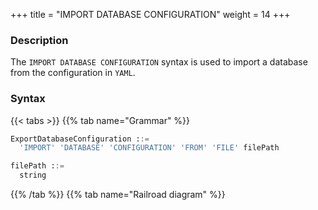 +++
title = "IMPORT DATABASE CONFIGURATION"
weight = 14
+++

### Description

The `IMPORT DATABASE CONFIGURATION` syntax is used to import a database from the configuration in `YAML`.

### Syntax

{{< tabs >}}
{{% tab name="Grammar" %}}
```sql
ExportDatabaseConfiguration ::=
  'IMPORT' 'DATABASE' 'CONFIGURATION' 'FROM' 'FILE' filePath

filePath ::=
  string
```
{{% /tab %}}
{{% tab name="Railroad diagram" %}}
<iframe frameborder="0" name="diagram" id="diagram" width="100%" height="100%"></iframe>
{{% /tab %}}
{{< /tabs >}}

### Supplement

- When a database with the same name already exists in the metadata, it cannot be imported;
- When `databaseName` in YAML is empty, it cannot be imported;
- When `dataSources` in YAML is empty, it cannot be imported.

### Example

```sql
IMPORT DATABASE CONFIGURATION FROM FILE "/xxx/config_sharding_db.yaml";
```

### Reserved word

`IMPORT`, `DATABASE`, `CONFIGURATION`, `FROM`, `FILE`

### Related links

- [Reserved word](/en/user-manual/shardingsphere-proxy/distsql/syntax/reserved-word/)
